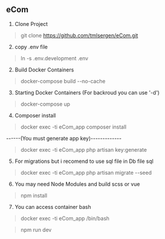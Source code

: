 ## eCom

1. Clone Project
> git clone https://github.com/tmlsergen/eCom.git

2. copy .env file
> ln -s .env.development .env

2. Build Docker Containers
> docker-compose build --no-cache

3. Starting Docker Containers (For backroud you can use '-d')
> docker-compose up

4. Composer install
> docker exec -ti eCom_app composer install

------(You must generate app key)-------------
> docker exec -ti eCom_app php artisan key:generate

5. For migrations but i recomend to use sql file in Db file sql
> docker exec -ti eCom_app php artisan migrate --seed

6. You may need Node Modules and build scss or vue
> npm install

7. You can access container bash
> docker exec -ti eCom_app /bin/bash



> npm run dev

